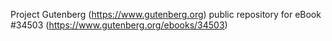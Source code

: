 Project Gutenberg (https://www.gutenberg.org) public repository for eBook #34503 (https://www.gutenberg.org/ebooks/34503)

